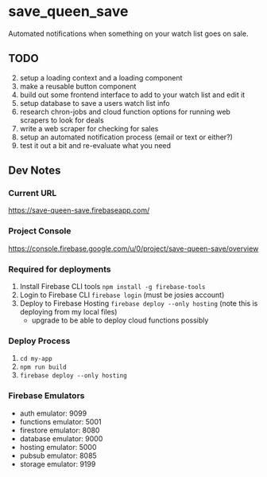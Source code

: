 # save_queen_save

Automated notifications when something on your watch list goes on sale.

## TODO

2. setup a loading context and a loading component
3. make a reusable button component
4. build out some frontend interface to add to your watch list and edit it
5. setup database to save a users watch list info
6. research chron-jobs and cloud function options for running web scrapers to look for deals
7. write a web scraper for checking for sales
8. setup an automated notification process (email or text or either?)
9. test it out a bit and re-evaluate what you need

## Dev Notes

### Current URL

https://save-queen-save.firebaseapp.com/

### Project Console

https://console.firebase.google.com/u/0/project/save-queen-save/overview

### Required for deployments

1. Install Firebase CLI tools `npm install -g firebase-tools`
2. Login to Firebase CLI `firebase login` (must be josies account)
3. Deploy to Firebase Hosting `firebase deploy --only hosting` (note this is deploying from my local files)
   - upgrade to be able to deploy cloud functions possibly

### Deploy Process

1. `cd my-app`
2. `npm run build`
3. `firebase deploy --only hosting`

### Firebase Emulators

- auth emulator: 9099
- functions emulator: 5001
- firestore emulator: 8080
- database emulator: 9000
- hosting emulator: 5000
- pubsub emulator: 8085
- storage emulator: 9199
